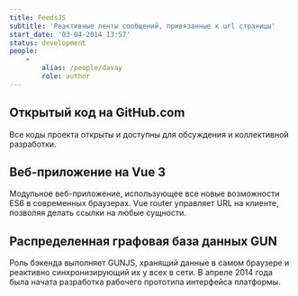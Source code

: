 ```yaml
---
title: FeedsJS
subtitle: 'Реактивные ленты сообщений, привязанные к url страницы'
start_date: '03-04-2014 13:57'
status: development
people:
    -
        alias: /people/davay
        role: author
---
```


## Открытый код на GitHub.com

Все коды проекта открыты и доступны для обсуждения и коллективной разработки.

## Веб-приложение на Vue 3

Модульное веб-приложение, использующее все новые возможности ES6 в современных браузерах. Vue router управляет URL на клиенте, позволяя делать ссылки на любые сущности.

## Распределенная графовая база данных GUN

Роль бэкенда выполняет GUNJS, хранящий данные в самом браузере и реактивно синхронизирующий их у всех в сети.
В апреле 2014 года была начата разработка рабочего прототипа интерфейса платформы.
